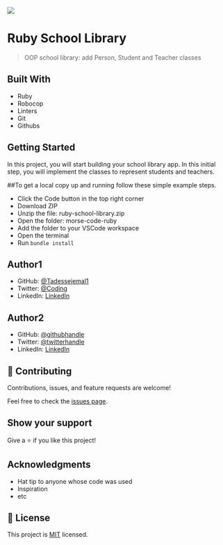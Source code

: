 ![](https://img.shields.io/badge/Microverse-blueviolet)

# Ruby School Library

> OOP school library: add Person, Student and Teacher classes

## Built With

- Ruby
- Robocop
- Linters
- Git
- Githubs


## Getting Started

In this project, you will start building your school library app. In this initial step, you will implement the classes to represent students and teachers.


##To get a local copy up and running follow these simple example steps.
- Click the Code button in the top right corner
- Download ZIP
- Unzip the file: ruby-school-library.zip
- Open the folder: morse-code-ruby
- Add the folder to your VSCode workspace
- Open the terminal
- Run `bundle install`


## Author1

- GitHub: [@Tadessejemal1](https://github.com/Tadessejemal1)
- Twitter: [@Coding](https://twitter.com/Coding)
- LinkedIn: [LinkedIn](https://linkedin.com/in/tadesse-jemal)


## Author2

- GitHub: [@githubhandle](https://github.com/ogiogiovictor)
- Twitter: [@twitterhandle](https://twitter.com/Vikky_Vick)
- LinkedIn: [LinkedIn](https://www.linkedin.com/in/ogiogiovictor)


## 🤝 Contributing

Contributions, issues, and feature requests are welcome!

Feel free to check the [issues page](../../issues/).

## Show your support

Give a ⭐️ if you like this project!

## Acknowledgments

- Hat tip to anyone whose code was used
- Inspiration
- etc

## 📝 License

This project is [MIT](https://choosealicense.com/licenses/mit/) licensed.

